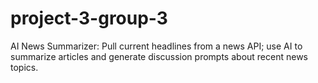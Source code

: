 # project-3-group-3
AI News Summarizer: Pull current headlines from a news API; use AI to summarize articles and generate discussion prompts about recent news topics.
